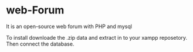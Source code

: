 # web-Forum
It is an open-source web forum with PHP and mysql

To install downloade the .zip data and extract in to your xampp reposetory. Then connect the database.
